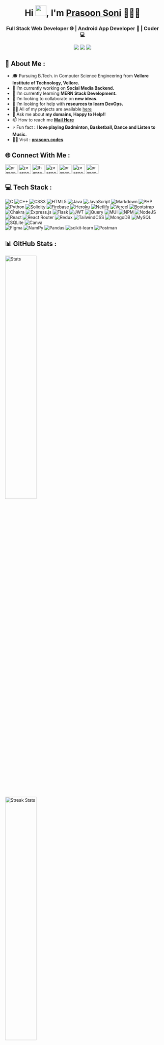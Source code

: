 <h1 align="center">Hi <img src="https://media.giphy.com/media/hvRJCLFzcasrR4ia7z/giphy.gif" width="35px" height="35px">, I'm <a href='https://prasoon.codes' target='_blank'>Prasoon Soni</a> 👨🏻‍💻</h1>
<h3 align="center">Full Stack Web Developer 🌐 | Android App Developer 📱 | Coder 💻</h3>


<div align="center">
  <img src='https://komarev.com/ghpvc/?username=your-github-prasoonsoni&color=blue&style=for-the-badge&label=👀 Profile Visits' />
  <img src='https://img.shields.io/github/followers/prasoonsoni?label=Followers&logo=github&style=for-the-badge&color=green' />
  <img src='https://img.shields.io/github/stars/prasoonsoni?label=%E2%AD%90%20GitHub%20stars&style=for-the-badge&color=pink' />
</div>


## 💫 About Me :
- 🎓 Pursuing B.Tech. in Computer Science Engineering from **Vellore Institute of Technology, Vellore.**
- 🔭 I’m currently working on **Social Media Backend.**
- 🌱 I’m currently learning **MERN Stack Development.**
- 👯 I’m looking to collaborate on **new ideas.**
- 🤝 I’m looking for help with **resources to learn DevOps.**
- 👨‍💻 All of my projects are available [here](https://github.com/prasoonsoni)
- 💬 Ask me about **my domains, Happy to Help!!**
- 📫 How to reach me **[Mail Here](mailto:prasoonsoni.work@gmail.com)**
- ⚡ Fun fact : **I love playing Badminton, Basketball, Dance and Listen to Music.**
- 👨‍💻 Visit : **<a id="raw-url" href="https://prasoon.codes">prasoon.codes</a>**


## 🌐 Connect With Me :
<p align="left">
<a href="https://dev.to/prasoonsoni" target="blank"><img align="center" src="https://raw.githubusercontent.com/rahuldkjain/github-profile-readme-generator/master/src/images/icons/Social/devto.svg" alt="prasoonsoni" height="30" width="40" /></a>
<a href="https://linkedin.com/in/prasoonsoni" target="blank"><img align="center" src="https://raw.githubusercontent.com/rahuldkjain/github-profile-readme-generator/master/src/images/icons/Social/linked-in-alt.svg" alt="prasoonsoni" height="30" width="40" /></a>
<a href="https://fb.com/theprasoonsoni" target="blank"><img align="center" src="https://raw.githubusercontent.com/rahuldkjain/github-profile-readme-generator/master/src/images/icons/Social/facebook.svg" alt="theprasoonsoni" height="30" width="40" /></a>
<a href="https://instagram.com/prasoonsoni" target="blank"><img align="center" src="https://raw.githubusercontent.com/rahuldkjain/github-profile-readme-generator/master/src/images/icons/Social/instagram.svg" alt="prasoonsoni" height="30" width="40" /></a>
<a href="https://www.codechef.com/users/prasoonsoni" target="blank"><img align="center" src="https://cdn.jsdelivr.net/npm/simple-icons@3.1.0/icons/codechef.svg" alt="prasoonsoni" height="30" width="40" /></a>
<a href="https://www.hackerrank.com/prasoonsoni" target="blank"><img align="center" src="https://raw.githubusercontent.com/rahuldkjain/github-profile-readme-generator/master/src/images/icons/Social/hackerrank.svg" alt="prasoonsoni" height="30" width="40" /></a>
<a href="https://www.leetcode.com/prasoonsoni" target="blank"><img align="center" src="https://raw.githubusercontent.com/rahuldkjain/github-profile-readme-generator/master/src/images/icons/Social/leet-code.svg" alt="prasoonsoni" height="30" width="40" /></a>
</p>


## 💻 Tech Stack :
![C](https://img.shields.io/badge/c-%2300599C.svg?style=for-the-badge&logo=c&logoColor=white) 
![C++](https://img.shields.io/badge/c++-%2300599C.svg?style=for-the-badge&logo=c%2B%2B&logoColor=white) 
![CSS3](https://img.shields.io/badge/css3-%231572B6.svg?style=for-the-badge&logo=css3&logoColor=white) 
![HTML5](https://img.shields.io/badge/html5-%23E34F26.svg?style=for-the-badge&logo=html5&logoColor=white) 
![Java](https://img.shields.io/badge/java-%23ED8B00.svg?style=for-the-badge&logo=java&logoColor=white) 
![JavaScript](https://img.shields.io/badge/javascript-%23323330.svg?style=for-the-badge&logo=javascript&logoColor=%23F7DF1E) 
![Markdown](https://img.shields.io/badge/markdown-%23000000.svg?style=for-the-badge&logo=markdown&logoColor=white) 
![PHP](https://img.shields.io/badge/php-%23777BB4.svg?style=for-the-badge&logo=php&logoColor=white) 
![Python](https://img.shields.io/badge/python-3670A0?style=for-the-badge&logo=python&logoColor=ffdd54) 
![Solidity](https://img.shields.io/badge/Solidity-%23363636.svg?style=for-the-badge&logo=solidity&logoColor=white) 
![Firebase](https://img.shields.io/badge/firebase-%23039BE5.svg?style=for-the-badge&logo=firebase) 
![Heroku](https://img.shields.io/badge/heroku-%23430098.svg?style=for-the-badge&logo=heroku&logoColor=white) 
![Netlify](https://img.shields.io/badge/netlify-%23000000.svg?style=for-the-badge&logo=netlify&logoColor=#00C7B7) 
![Vercel](https://img.shields.io/badge/vercel-%23000000.svg?style=for-the-badge&logo=vercel&logoColor=white) 
![Bootstrap](https://img.shields.io/badge/bootstrap-%23563D7C.svg?style=for-the-badge&logo=bootstrap&logoColor=white) 
![Chakra](https://img.shields.io/badge/chakra-%234ED1C5.svg?style=for-the-badge&logo=chakraui&logoColor=white) 
![Express.js](https://img.shields.io/badge/express.js-%23404d59.svg?style=for-the-badge&logo=express&logoColor=%2361DAFB) 
![Flask](https://img.shields.io/badge/flask-%23000.svg?style=for-the-badge&logo=flask&logoColor=white) 
![JWT](https://img.shields.io/badge/JWT-black?style=for-the-badge&logo=JSON%20web%20tokens) 
![jQuery](https://img.shields.io/badge/jquery-%230769AD.svg?style=for-the-badge&logo=jquery&logoColor=white) 
![MUI](https://img.shields.io/badge/MUI-%230081CB.svg?style=for-the-badge&logo=material-ui&logoColor=white) 
![NPM](https://img.shields.io/badge/NPM-%23000000.svg?style=for-the-badge&logo=npm&logoColor=white) 
![NodeJS](https://img.shields.io/badge/node.js-6DA55F?style=for-the-badge&logo=node.js&logoColor=white) 
![React](https://img.shields.io/badge/react-%2320232a.svg?style=for-the-badge&logo=react&logoColor=%2361DAFB) 
![React Router](https://img.shields.io/badge/React_Router-CA4245?style=for-the-badge&logo=react-router&logoColor=white) 
![Redux](https://img.shields.io/badge/redux-%23593d88.svg?style=for-the-badge&logo=redux&logoColor=white) 
![TailwindCSS](https://img.shields.io/badge/tailwindcss-%2338B2AC.svg?style=for-the-badge&logo=tailwind-css&logoColor=white) 
![MongoDB](https://img.shields.io/badge/MongoDB-%234ea94b.svg?style=for-the-badge&logo=mongodb&logoColor=white) 
![MySQL](https://img.shields.io/badge/mysql-%2300f.svg?style=for-the-badge&logo=mysql&logoColor=white) 
![SQLite](https://img.shields.io/badge/sqlite-%2307405e.svg?style=for-the-badge&logo=sqlite&logoColor=white) 
![Canva](https://img.shields.io/badge/Canva-%2300C4CC.svg?style=for-the-badge&logo=Canva&logoColor=white) 	
![Figma](https://img.shields.io/badge/figma-%23F24E1E.svg?style=for-the-badge&logo=figma&logoColor=white) 
![NumPy](https://img.shields.io/badge/numpy-%23013243.svg?style=for-the-badge&logo=numpy&logoColor=white) 
![Pandas](https://img.shields.io/badge/pandas-%23150458.svg?style=for-the-badge&logo=pandas&logoColor=white) 
![scikit-learn](https://img.shields.io/badge/scikit--learn-%23F7931E.svg?style=for-the-badge&logo=scikit-learn&logoColor=white) 
![Postman](https://img.shields.io/badge/Postman-FF6C37?style=for-the-badge&logo=postman&logoColor=white)


## 📊 GitHub Stats :
<div>
<img width="45%" alt="Stats" src="https://github-readme-stats.vercel.app/api?&count_private=true&include_all_commits=true&username=prasoonsoni&theme=shades-of-purple&custom_title=GitHub+Stats&hide_border=true"/>
<br>
<img width="45%" alt="Streak Stats" src="https://github-readme-streak-stats.herokuapp.com/?user=prasoonsoni&theme=shades-of-purple&hide_border=true"/><br>
<img width="45%" src="https://github-readme-stats.vercel.app/api/top-langs/?username=prasoonsoni&theme=shades-of-purple&hide_border=true&include_all_commits=false&count_private=true&layout=compact&hide=jupyter%20notebook" />
</div>

<img src="https://user-images.githubusercontent.com/73097560/115834477-dbab4500-a447-11eb-908a-139a6edaec5c.gif"> 

<img width="97%" src="https://activity-graph.herokuapp.com/graph?username=prasoonsoni&theme=react&custom_title=My%20Contributions%20Graph%20is%20like%20a%20Rollercoster%20Ride&bg_color=3333cc&color=ffffff&line=ffffff&point=ffffff&area=true&hide_border=true" />

<img src="https://user-images.githubusercontent.com/73097560/115834477-dbab4500-a447-11eb-908a-139a6edaec5c.gif">



## 🏆 GitHub Trophies :
![](https://github-profile-trophy.vercel.app/?username=prasoonsoni&theme=discord&no-frame=true&no-bg=true&margin-w=4)


## ✍️ Random Dev Quote :
![](https://quotes-github-readme.vercel.app/api?type=horizontal&theme=dark)


:pushpin: Liked this introduction? You can also make similar for yourself. Star ⭐ and Fork this **[README](https://github.com/prasoonsoni/prasoonsoni)** :pencil:

